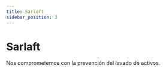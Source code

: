 ```yaml
---
title: Sarlaft
sidebar_position: 3
---
```


# Sarlaft

Nos comprometemos con la prevención del lavado de activos.


